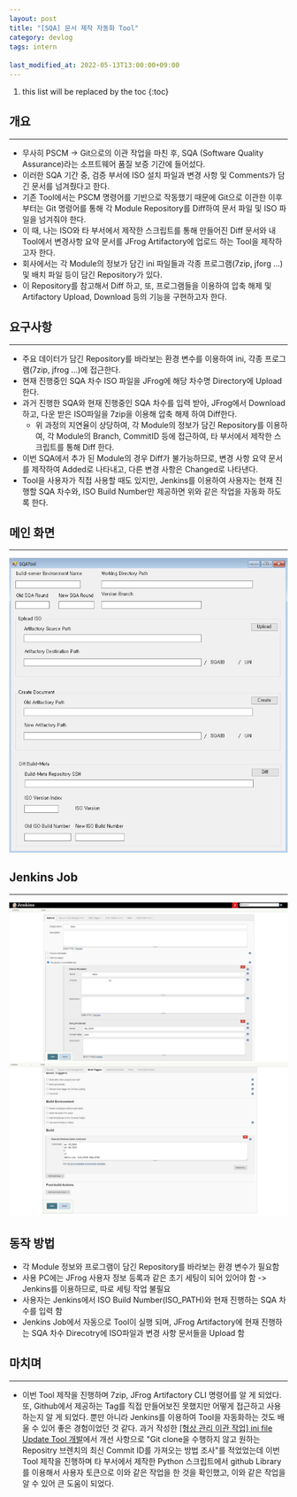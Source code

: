 ```yaml
---
layout: post
title: "[SQA] 문서 제작 자동화 Tool"
category: devlog
tags: intern

last_modified_at: 2022-05-13T13:00:00+09:00
---
```


1. this list will be replaced by the toc
{:toc}

## 개요
---
+ 무사히 PSCM -> Git으로의 이관 작업을 마친 후, SQA (Software Quality Assurance)라는 소프트웨어 품질 보증 기간에 들어섰다.
+ 이러한 SQA 기간 중, 검증 부서에 ISO 설치 파일과 변경 사항 및 Comments가 담긴 문서를 넘겨줬다고 한다.
+ 기존 Tool에서는 PSCM 명령어를 기반으로 작동했기 때문에 Git으로 이관한 이후부터는 Git 명령어를 통해 각 Module Repository를 Diff하여 문서 파일 및 ISO 파일을 넘겨줘야 한다.
+ 이 때, 나는 ISO와 타 부서에서 제작한 스크립트를 통해 만들어진 Diff 문서와 내 Tool에서 변경사항 요약 문서를 JFrog Artifactory에 업로드 하는 Tool을 제작하고자 한다.
+ 회사에서는 각 Module의 정보가 담긴 ini 파일들과 각종 프로그램(7zip, jforg ...) 및 배치 파일 등이 담긴 Repository가 있다.
+ 이 Repository를 참고해서 Diff 하고, 또, 프로그램들을 이용하여 압축 해제 및 Artifactory Upload, Download 등의 기능을 구현하고자 한다.

## 요구사항
---
+ 주요 데이터가 담긴 Repository를 바라보는 환경 변수를 이용하여 ini, 각종 프로그램(7zip, jfrog ...)에 접근한다.
+ 현재 진행중인 SQA 차수 ISO 파일을 JFrog에 해당 차수명 Directory에 Upload 한다.
+ 과거 진행한 SQA와 현재 진행중인 SQA 차수를 입력 받아, JFrog에서 Download하고, 다운 받은 ISO파일을 7zip을 이용해 압축 해제 하여 Diff한다.
    + 위 과정의 지연율이 상당하여, 각 Module의 정보가 담긴 Repository를 이용하여, 각 Module의 Branch, CommitID 등에 접근하여, 타 부서에서 제작한 스크립트를 통해 Diff 한다.
+ 이번 SQA에서 추가 된 Module의 경우 Diff가 불가능하므로, 변경 사항 요약 문서를 제작하여 Added로 나타내고, 다른 변경 사항은 Changed로 나타낸다.
+ Tool을 사용자가 직접 사용할 때도 있지만, Jenkins를 이용하여 사용자는 현재 진행할 SQA 차수와, ISO Build Number만 제공하면 위와 같은 작업을 자동화 하도록 한다.

## 메인 화면
---
<img src="/assets/img/post-img/intern/2022-05-13-intern-9/SQATool.jpg" width=600>

## Jenkins Job
---
<img src="/assets/img/post-img/intern/2022-05-13-intern-9/Jenkins_job.jpg" width=800>
<img src="/assets/img/post-img/intern/2022-05-13-intern-9/Jenkins_job2.jpg" width=800>


## 동작 방법
+ 각 Module 정보와 프로그램이 담긴 Repository를 바라보는 환경 변수가 필요함
+ 사용 PC에는 JFrog 사용자 정보 등록과 같은 초기 세팅이 되어 있어야 함 -> Jenkins를 이용하므로, 따로 세팅 작업 불필요
+ 사용자는 Jenkins에서 ISO Build Number(ISO_PATH)와 현재 진행하는 SQA 차수를 입력 함
+ Jenkins Job에서 자동으로 Tool이 실행 되며, JFrog Artifactory에 현재 진행하는 SQA 차수 Direcotry에 ISO파일과 변경 사항 문서들을 Upload 함

## 마치며
---
+ 이번 Tool 제작을 진행하며 7zip, JFrog Artifactory CLI 명령어를 알 게 되었다. 또, Github에서 제공하는 Tag를 직접 만들어보진 못했지만 어떻게 접근하고 사용하는지 알 게 되었다. 뿐만 아니라 Jenkins를 이용하여 Tool을 자동화하는 것도 배울 수 있어 좋은 경험이었던 것 같다. 과거 작성한 [[형상 관리 이관 작업] ini file Update Tool 개발](https://inseonyun.github.io/devlog/2022/05/03/intern-5.html)에서 개선 사항으로 "Git clone을 수행하지 않고 원하는 Repositry 브렌치의 최신 Commit ID를 가져오는 방법 조사"를 적었었는데 이번 Tool 제작을 진행하며 타 부서에서 제작한 Python 스크립트에서 github Library를 이용해서 사용자 토큰으로 이와 같은 작업을 한 것을 확인했고, 이와 같은 작업을 알 수 있어 큰 도움이 되었다.